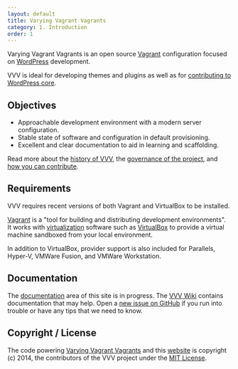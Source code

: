 ```yaml
---
layout: default
title: Varying Vagrant Vagrants
category: 1. Introduction
order: 1
---
```


Varying Vagrant Vagrants is an open source [Vagrant](https://www.vagrantup.com) configuration focused on [WordPress](https://wordpress.org) development.

VVV is ideal for developing themes and plugins as well as for [contributing to WordPress core](https://make.wordpress.org/core/).

## Objectives

* Approachable development environment with a modern server configuration.
* Stable state of software and configuration in default provisioning.
* Excellent and clear documentation to aid in learning and scaffolding.

Read more about the [history of VVV](docs/en-US/history.md), the [governance of the project](docs/en-US/governance.md), and [how you can contribute](docs/en-US/contributing.md).

## Requirements

VVV requires recent versions of both Vagrant and VirtualBox to be installed.

[Vagrant](https://www.vagrantup.com) is a "tool for building and distributing development environments". It works with [virtualization](https://en.wikipedia.org/wiki/X86_virtualization) software such as [VirtualBox](https://www.virtualbox.org/) to provide a virtual machine sandboxed from your local environment.

In addition to VirtualBox, provider support is also included for Parallels, Hyper-V, VMWare Fusion, and VMWare Workstation.

## Documentation

The [documentation](docs/en-US/index.md) area of this site is in progress. The [VVV Wiki](https://github.com/varying-vagrant-vagrants/vvv/wiki) contains documentation that may help. Open a [new issue on GitHub](https://github.com/Varying-Vagrant-Vagrants/VVV) if you run into trouble or have any tips that we need to know.

## Copyright / License

The code powering [Varying Vagrant Vagrants](https://github.com/Varying-Vagrant-Vagrants/VVV) and this [website](https://github.com/Varying-Vagrant-Vagrants/varyingvagrantvagrants.org) is copyright (c) 2014, the contributors of the VVV project under the [MIT License](https://opensource.org/licenses/MIT).
